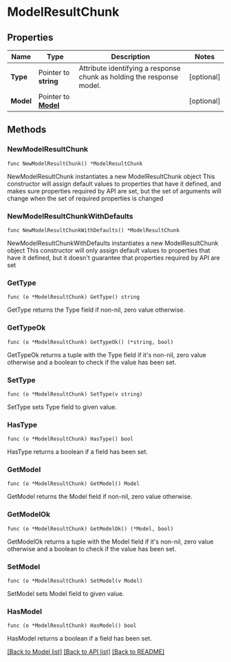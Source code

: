 # ModelResultChunk

## Properties

Name | Type | Description | Notes
------------ | ------------- | ------------- | -------------
**Type** | Pointer to **string** | Attribute identifying a response chunk as holding the response model. | [optional] 
**Model** | Pointer to [**Model**](Model.md) |  | [optional] 

## Methods

### NewModelResultChunk

`func NewModelResultChunk() *ModelResultChunk`

NewModelResultChunk instantiates a new ModelResultChunk object
This constructor will assign default values to properties that have it defined,
and makes sure properties required by API are set, but the set of arguments
will change when the set of required properties is changed

### NewModelResultChunkWithDefaults

`func NewModelResultChunkWithDefaults() *ModelResultChunk`

NewModelResultChunkWithDefaults instantiates a new ModelResultChunk object
This constructor will only assign default values to properties that have it defined,
but it doesn't guarantee that properties required by API are set

### GetType

`func (o *ModelResultChunk) GetType() string`

GetType returns the Type field if non-nil, zero value otherwise.

### GetTypeOk

`func (o *ModelResultChunk) GetTypeOk() (*string, bool)`

GetTypeOk returns a tuple with the Type field if it's non-nil, zero value otherwise
and a boolean to check if the value has been set.

### SetType

`func (o *ModelResultChunk) SetType(v string)`

SetType sets Type field to given value.

### HasType

`func (o *ModelResultChunk) HasType() bool`

HasType returns a boolean if a field has been set.

### GetModel

`func (o *ModelResultChunk) GetModel() Model`

GetModel returns the Model field if non-nil, zero value otherwise.

### GetModelOk

`func (o *ModelResultChunk) GetModelOk() (*Model, bool)`

GetModelOk returns a tuple with the Model field if it's non-nil, zero value otherwise
and a boolean to check if the value has been set.

### SetModel

`func (o *ModelResultChunk) SetModel(v Model)`

SetModel sets Model field to given value.

### HasModel

`func (o *ModelResultChunk) HasModel() bool`

HasModel returns a boolean if a field has been set.


[[Back to Model list]](../README.md#documentation-for-models) [[Back to API list]](../README.md#documentation-for-api-endpoints) [[Back to README]](../README.md)


